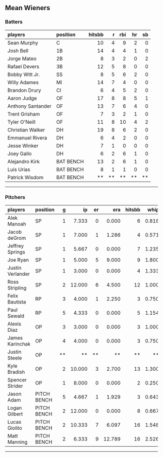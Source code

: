 ## Mean Wieners

### Batters

 
|players           |position  | hitsbb|  r| rbi| hr| sb| 
|:-----------------|:---------|------:|--:|---:|--:|--:| 
|Sean Murphy       |C         |     10|  4|   9|  2|  0| 
|Josh Bell         |1B        |     14|  4|   4|  1|  0| 
|Jorge Mateo       |2B        |      8|  3|   2|  0|  2| 
|Rafael Devers     |3B        |     12|  5|   8|  0|  0| 
|Bobby Witt Jr.    |SS        |      8|  5|   6|  2|  0| 
|Willy Adames      |MI        |     14|  7|   4|  0|  0| 
|Brandon Drury     |CI        |      6|  4|   5|  2|  0| 
|Aaron Judge       |OF        |     17|  8|   8|  5|  1| 
|Anthony Santander |OF        |     13|  7|   6|  4|  0| 
|Trent Grisham     |OF        |      7|  3|   2|  1|  0| 
|Tyler O'Neill     |OF        |     11|  8|  10|  4|  2| 
|Christian Walker  |DH        |     19|  8|   6|  2|  0| 
|Emmanuel Rivera   |DH        |      6|  4|   2|  0|  0| 
|Jesse Winker      |DH        |      7|  1|   0|  0|  0| 
|Joey Gallo        |DH        |      6|  2|   6|  1|  0| 
|Alejandro Kirk    |BAT BENCH |     13|  2|   6|  1|  0| 
|Luis Urias        |BAT BENCH |      8|  1|   1|  0|  0| 
|Patrick Wisdom    |BAT BENCH |     **| **|  **| **| **| 


* * *

### Pitchers

 
|players          |position    |  g|     ip| er|    era| hitsbb|  whip| so|  w| sv| 
|:----------------|:-----------|--:|------:|--:|------:|------:|-----:|--:|--:|--:| 
|Alek Manoah      |SP          |  1|  7.333|  0|  0.000|      6| 0.818|  6|  1|  0| 
|Jacob deGrom     |SP          |  1|  7.000|  1|  1.286|      4| 0.571|  9|  1|  0| 
|Jeffrey Springs  |SP          |  1|  5.667|  0|  0.000|      7| 1.235|  7|  1|  0| 
|Joe Ryan         |SP          |  1|  5.000|  5|  9.000|      9| 1.800|  8|  0|  0| 
|Justin Verlander |SP          |  1|  3.000|  0|  0.000|      4| 1.333|  6|  0|  0| 
|Ross Stripling   |SP          |  2| 12.000|  6|  4.500|     12| 1.000| 14|  1|  0| 
|Felix Bautista   |RP          |  3|  4.000|  1|  2.250|      3| 0.750|  4|  0|  2| 
|Paul Sewald      |RP          |  5|  4.333|  0|  0.000|      5| 1.154|  6|  0|  2| 
|Alexis Diaz      |OP          |  3|  3.000|  0|  0.000|      3| 1.000|  3|  1|  0| 
|James Karinchak  |OP          |  4|  4.000|  0|  0.000|      3| 0.750|  3|  0|  1| 
|Justin Steele    |OP          | **|     **| **|     **|     **|    **| **| **| **| 
|Kyle Bradish     |OP          |  2| 10.000|  3|  2.700|     13| 1.300|  8|  1|  0| 
|Spencer Strider  |OP          |  1|  8.000|  0|  0.000|      2| 0.250| 16|  1|  0| 
|Jason Adam       |PITCH BENCH |  5|  4.667|  1|  1.929|      3| 0.643|  8|  1|  1| 
|Logan Gilbert    |PITCH BENCH |  2| 12.000|  0|  0.000|      8| 0.667| 18|  2|  0| 
|Lucas Giolito    |PITCH BENCH |  2| 10.333|  7|  6.097|     16| 1.548| 12|  0|  0| 
|Matt Manning     |PITCH BENCH |  2|  6.333|  9| 12.789|     16| 2.526|  4|  0|  0| 


* * *


